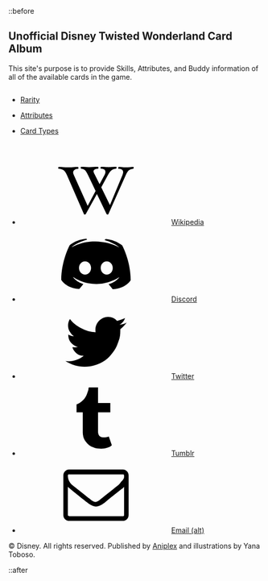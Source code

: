 <!DOCTYPE html>
<html lang="eng">
  <body class="is-ready" data-gr-c-s-loaded="true">
    ::before
    <svg xmlns="http://www.w3.org/2000/svg" version="1.1" xmlns:xlink="http://www.w3.org/1999/xlink" viewBox="0 0 40 40" display="none" width="0" height="0"><symbol id="icon-901" viewBox="0 0 40 40"><path d="M34.9,30.5V15.6c-0.4,0.4-0.8,0.9-1.4,1.2c-3.4,2.7-6.2,4.8-8.2,6.6c-0.6,0.5-1.1,0.9-1.6,1.2c-0.4,0.3-0.9,0.6-1.7,0.9 c-0.7,0.3-1.4,0.5-2,0.5l0,0c-0.6,0-1.2-0.2-2-0.5c-0.7-0.3-1.2-0.6-1.7-0.9c-0.4-0.3-0.9-0.7-1.6-1.2c-2.1-1.7-4.8-3.8-8.2-6.6 c-0.5-0.4-0.9-0.8-1.4-1.2v14.9c0,0.2,0.1,0.3,0.2,0.4C5.7,31,5.9,31.1,6,31.1h28.4c0.2,0,0.3-0.1,0.4-0.2 C34.8,30.8,34.9,30.7,34.9,30.5L34.9,30.5z M34.9,10.2V9.7c0,0,0-0.1,0-0.2c0-0.1,0-0.2-0.1-0.2c-0.1,0-0.1,0-0.1-0.2 c0-0.1-0.1-0.2-0.2-0.1c-0.1,0-0.2,0-0.3,0H5.8C5.6,8.9,5.4,9,5.3,9.1C5.2,9.2,5.1,9.3,5.1,9.5c0,2.2,0.9,4,2.8,5.5 c2.5,2,5.1,4,7.7,6.1c0.1,0.1,0.3,0.2,0.7,0.5c0.4,0.3,0.6,0.5,0.9,0.7c0.2,0.2,0.5,0.4,0.8,0.6c0.3,0.2,0.7,0.4,0.9,0.5 c0.3,0.1,0.6,0.2,0.8,0.2l0,0c0.2,0,0.5-0.1,0.8-0.2c0.3-0.1,0.6-0.3,0.9-0.5c0.3-0.2,0.6-0.4,0.8-0.6c0.2-0.2,0.5-0.4,0.9-0.7 c0.4-0.3,0.6-0.5,0.6-0.5c2.7-2.1,5.3-4.2,7.7-6.1c0.7-0.5,1.4-1.2,2-2.2C34.6,11.8,34.9,11,34.9,10.2L34.9,10.2z M37.3,9.5v21 c0,0.8-0.3,1.6-0.9,2.2s-1.4,0.9-2.2,0.9H5.8c-0.8,0-1.6-0.3-2.2-0.9c-0.6-0.6-0.9-1.4-0.9-2.2v-21c0-0.8,0.3-1.6,0.9-2.2 s1.4-0.9,2.2-0.9h28.4c0.8,0,1.6,0.3,2.2,0.9S37.3,8.7,37.3,9.5z"></path></symbol><symbol id="icon-960" viewBox="0 0 40 40"><path d="M34.2,18.7v2.5c0,0.7-0.2,1.3-0.6,1.8c-0.4,0.5-1,0.7-1.7,0.7H18.1l5.8,5.8c0.5,0.5,0.7,1.1,0.7,1.8c0,0.7-0.2,1.3-0.7,1.8 l-1.5,1.5c-0.5,0.5-1.1,0.7-1.8,0.7c-0.7,0-1.3-0.2-1.8-0.7L6.1,21.8c-0.5-0.5-0.7-1.1-0.7-1.8c0-0.7,0.2-1.3,0.7-1.8L18.8,5.4 c0.5-0.5,1.1-0.7,1.8-0.7c0.7,0,1.3,0.2,1.8,0.7l1.5,1.5c0.5,0.5,0.7,1.1,0.7,1.8s-0.2,1.3-0.7,1.8l-5.8,5.8h13.8 c0.7,0,1.2,0.2,1.7,0.7C34,17.5,34.2,18,34.2,18.7z"></path></symbol><symbol id="icon-93f" viewBox="0 0 40 40"><path d="M28.8,33.3c0,0-1.1-1.4-2.1-2.6c4.1-1.2,5.7-3.8,5.7-3.8c-1.3,0.9-2.5,1.5-3.6,1.9c-1.6,0.7-3.1,1.1-4.6,1.4 c-3,0.6-5.8,0.4-8.2,0c-1.8-0.3-3.3-0.9-4.6-1.4c-0.7-0.3-1.5-0.6-2.3-1.1c-0.1-0.1-0.2-0.1-0.3-0.2c-0.1,0-0.1-0.1-0.1-0.1 c-0.6-0.3-0.9-0.5-0.9-0.5s1.5,2.5,5.5,3.7c-0.9,1.2-2.1,2.6-2.1,2.6c-7-0.2-9.6-4.8-9.6-4.8c0-10.1,4.5-18.4,4.5-18.4 c4.5-3.4,8.9-3.3,8.9-3.3l0.3,0.4c-5.7,1.6-8.3,4.1-8.3,4.1s0.7-0.4,1.9-0.9c3.4-1.5,6.1-1.9,7.2-2c0.2,0,0.3-0.1,0.5-0.1 C18.6,8.1,20.7,8,23,8.3c3,0.3,6.2,1.2,9.5,3c0,0-2.5-2.4-7.9-4l0.4-0.5c0,0,4.3-0.1,8.9,3.3c0,0,4.5,8.2,4.5,18.4 C38.5,28.5,35.8,33.1,28.8,33.3z M14.2,18.6c-1.8,0-3.2,1.6-3.2,3.5s1.5,3.5,3.2,3.5c1.8,0,3.2-1.6,3.2-3.5 C17.4,20.1,16,18.6,14.2,18.6z M25.7,18.6c-1.8,0-3.2,1.6-3.2,3.5s1.5,3.5,3.2,3.5c1.8,0,3.2-1.6,3.2-3.5S27.5,18.6,25.7,18.6z"></path></symbol><symbol id="icon-913" viewBox="0 0 40 40"><path d="M26.8,29.7l1.6,4.6c-0.3,0.5-1,0.9-2.2,1.3s-2.3,0.6-3.4,0.6c-1.4,0-2.6-0.1-3.7-0.5s-2.1-0.8-2.8-1.4 c-0.7-0.6-1.3-1.3-1.9-2.1c-0.5-0.8-0.9-1.6-1.1-2.3c-0.2-0.8-0.3-1.5-0.3-2.3V16.9H9.7v-4.2c0.9-0.3,1.8-0.8,2.5-1.4 s1.3-1.1,1.8-1.8s0.8-1.3,1.1-2c0.3-0.7,0.5-1.4,0.7-1.9S16,4.6,16.1,4c0-0.1,0-0.1,0.1-0.2s0.1-0.1,0.1-0.1h4.8V12h6.5v4.9h-6.5V27 c0,0.4,0,0.8,0.1,1.1c0.1,0.3,0.2,0.7,0.4,1s0.5,0.6,1,0.8c0.4,0.2,1,0.3,1.6,0.3C25.2,30.2,26.1,30,26.8,29.7L26.8,29.7z"></path></symbol><symbol id="icon-905" viewBox="0 0 40 40"><path d="M36.3,10.2c-1,1.3-2.1,2.5-3.4,3.5c0,0.2,0,0.4,0,1c0,1.7-0.2,3.6-0.9,5.3c-0.6,1.7-1.2,3.5-2.4,5.1 c-1.1,1.5-2.3,3.1-3.7,4.3c-1.4,1.2-3.3,2.3-5.3,3c-2.1,0.8-4.2,1.2-6.6,1.2c-3.6,0-7-1-10.2-3c0.4,0,1.1,0.1,1.5,0.1 c3.1,0,5.9-1,8.2-2.9c-1.4,0-2.7-0.4-3.8-1.3c-1.2-1-1.9-2-2.2-3.3c0.4,0.1,1,0.1,1.2,0.1c0.6,0,1.2-0.1,1.7-0.2 c-1.4-0.3-2.7-1.1-3.7-2.3s-1.4-2.6-1.4-4.2v-0.1c1,0.6,2,0.9,3,0.9c-1-0.6-1.5-1.3-2.2-2.4c-0.6-1-0.9-2.1-0.9-3.3s0.3-2.3,1-3.4 c1.5,2.1,3.6,3.6,6,4.9s4.9,2,7.6,2.1c-0.1-0.6-0.1-1.1-0.1-1.4c0-1.8,0.8-3.5,2-4.7c1.2-1.2,2.9-2,4.7-2c2,0,3.6,0.8,4.8,2.1 c1.4-0.3,2.9-0.9,4.2-1.5c-0.4,1.5-1.4,2.7-2.9,3.6C33.8,11.2,35.1,10.9,36.3,10.2L36.3,10.2z"></path></symbol><symbol id="icon-a4c" viewBox="0 0 40 40"><path d="M40,9.8c0,0.1,0,0.3-0.1,0.4c-0.1,0.1-0.2,0.2-0.3,0.2c-0.9,0.1-1.6,0.4-2.2,0.8c-0.6,0.5-1.1,1.4-1.7,2.7 l-9.1,20.4c-0.1,0.2-0.2,0.3-0.5,0.3c-0.2,0-0.4-0.1-0.5-0.3l-5.1-10.6l-5.9,10.6c-0.1,0.2-0.3,0.3-0.5,0.3c-0.3,0-0.4-0.1-0.5-0.3 L4.7,13.9c-0.6-1.3-1.1-2.2-1.8-2.7c-0.6-0.5-1.5-0.8-2.6-0.9c-0.1,0-0.2,0-0.3-0.2C0,10.1,0,10,0,9.9c0-0.3,0.1-0.5,0.3-0.5 c0.8,0,1.6,0,2.5,0.1c0.8,0.1,1.6,0.1,2.3,0.1c0.7,0,1.6,0,2.6-0.1c1-0.1,1.9-0.1,2.7-0.1c0.2,0,0.3,0.2,0.3,0.5 c0,0.3-0.1,0.5-0.2,0.5C9.7,10.4,9,10.6,8.6,11c-0.5,0.3-0.7,0.8-0.7,1.4c0,0.3,0.1,0.6,0.3,1.1L15.6,30l4.2-7.9l-3.9-8.2 c-0.7-1.5-1.3-2.4-1.7-2.8c-0.5-0.4-1.1-0.7-2-0.8c-0.1,0-0.2,0-0.2-0.2c-0.1-0.1-0.1-0.2-0.1-0.3c0-0.3,0.1-0.5,0.2-0.5 c0.8,0,1.5,0,2.2,0.1c0.6,0.1,1.3,0.1,2,0.1c0.7,0,1.5,0,2.3-0.1c0.8-0.1,1.6-0.1,2.4-0.1c0.2,0,0.3,0.2,0.3,0.5 c0,0.3-0.1,0.5-0.2,0.5c-1.6,0.1-2.4,0.6-2.4,1.4c0,0.4,0.2,0.9,0.6,1.6l2.6,5.2l2.6-4.8c0.4-0.7,0.5-1.2,0.5-1.7 c0-1.1-0.8-1.7-2.4-1.7c-0.1,0-0.2-0.2-0.2-0.5c0-0.1,0-0.2,0.1-0.3c0.1-0.1,0.1-0.2,0.2-0.2c0.6,0,1.3,0,2.1,0.1 c0.8,0.1,1.4,0.1,2,0.1c0.4,0,0.9,0,1.6-0.1c0.9-0.1,1.7-0.1,2.3-0.1c0.1,0,0.2,0.1,0.2,0.4c0,0.4-0.1,0.6-0.4,0.6 c-0.9,0.1-1.7,0.4-2.2,0.8c-0.6,0.4-1.3,1.4-2.1,2.8l-3.4,6.3l4.6,9.4L34,13.8c0.2-0.6,0.4-1.1,0.4-1.6c0-1.2-0.8-1.8-2.4-1.8 c-0.1,0-0.2-0.2-0.2-0.5c0-0.3,0.1-0.5,0.3-0.5c0.6,0,1.3,0,2.1,0.1c0.7,0.1,1.4,0.1,1.9,0.1c0.5,0,1.1,0,1.8-0.1 c0.7-0.1,1.4-0.1,1.9-0.1C39.9,9.4,40,9.5,40,9.8z"></path></symbol></svg>
    <div id="wrapper"><div id="main"><div class="inner"><section id="home-section" class="active"><div id="columns02" class="container default"><div class="inner"><h1 id="text08">Unofficial Disney Twisted Wonderland Card Album</h1><p id="text01">This site's purpose is to provide Skills, Attributes, and Buddy information of all of the available cards in the game.</p></div></div><div id="container10" class="container columns"><div class="inner"><div><ul id="buttons25" class="buttons"><li><a href="#rarity" class="button n01">Rarity</a></li></ul></div><div><ul id="buttons26" class="buttons"><li><a href="#attributes" class="button n01">Attributes</a></li></ul></div><div><ul id="buttons27" class="buttons"><li><a href="#cardtypes" class="button n01">Card Types</a></li></ul></div></div></div><div id="container04" class="container default"><div class="inner"><ul id="icons01" class="icons"><li><a class="n01" href="https://twisted-wonderland.fandom.com/wiki/Twisted_Wonderland_Wiki"><svg><use xlink:href="#icon-a4c"></use></svg><span class="label">Wikipedia</span></a></li><li><a class="n02" href="https://discordapp.com/invite/HbP3shF"><svg><use xlink:href="#icon-93f"></use></svg><span class="label">Discord</span></a></li><li><a class="n03" href="https://twitter.com/twst_eng"><svg><use xlink:href="#icon-905"></use></svg><span class="label">Twitter</span></a></li><li><a class="n04" href="http://unofficial-twstd.tumblr.com"><svg><use xlink:href="#icon-913"></use></svg><span class="label">Tumblr</span></a></li><li><a class="n05" href="mailto:%63%72%6f%77%6c%65%79%6e%72%63%40%67%6d%61%69%6c%2e%63%6f%6d"><svg><use xlink:href="#icon-901"></use></svg><span class="label">Email (alt)</span></a></li></ul><p id="text05">© Disney. All rights reserved. Published by <a href="https://aniplex.co.jp">Aniplex</a> and illustrations by Yana Toboso.</p></div></div></section><section id="rarity-section" class="inactive" style="display: none;"><div id="container03" class="container columns"><div class="inner"><div><ul id="buttons23" class="buttons"><li><a href="https://unofficialtwstd-cardalbum.carrd.co/" class="button n01">Home</a></li></ul></div><div><ul id="buttons01" class="buttons"><li><a href="#attributes" class="button n01">Attributes</a></li></ul></div><div><ul id="buttons19" class="buttons"><li><a href="#cardtypes" class="button n01">Card Types</a></li></ul></div></div></div><div id="container05" class="container columns"><div class="inner"><div><ul id="buttons08" class="buttons"><li><a href="#ssr" class="button n01">SSR</a></li></ul></div><div><ul id="buttons11" class="buttons"><li><a href="#sr" class="button n01">SR</a></li></ul></div><div><ul id="buttons13" class="buttons"><li><a href="#r" class="button n01">R</a></li></ul></div></div></div></section><section id="attributes-section" class="inactive" style="display: none;"><div id="container09" class="container columns"><div class="inner"><div><ul id="buttons18" class="buttons"><li><a href="https://unofficialtwstd-cardalbum.carrd.co/" class="button n01">Home</a></li></ul></div><div><ul id="buttons20" class="buttons"><li><a href="#rarity" class="button n01">Rarity</a></li></ul></div><div><ul id="buttons22" class="buttons"><li><a href="#cardtypes" class="button n01">Card Types</a></li></ul></div></div></div><div id="container06" class="container columns"><div class="inner"><div><ul id="buttons12" class="buttons"><li><a href="#details" class="button n01">Fire</a></li></ul></div><div><ul id="buttons09" class="buttons"><li><a href="#details" class="button n01">Water</a></li></ul></div><div><ul id="buttons05" class="buttons"><li><a href="#details" class="button n01">Earth</a></li></ul></div><div><ul id="buttons10" class="buttons"><li><a href="#details" class="button n01">Non-Elemental</a></li></ul></div></div></div></section><section id="cardtypes-section" class="inactive" style="display: none;"><div id="container08" class="container columns"><div class="inner"><div><ul id="buttons28" class="buttons"><li><a href="https://unofficialtwstd-cardalbum.carrd.co/" class="button n01">Home</a></li></ul></div><div><ul id="buttons04" class="buttons"><li><a href="#rarity" class="button n01">Rarity</a></li></ul></div><div><ul id="buttons03" class="buttons"><li><a href="#attributes" class="button n01">Attributes</a></li></ul></div></div></div><div id="container07" class="container columns"><div class="inner"><div><ul id="buttons07" class="buttons"><li><a href="#details" class="button n01">Attack</a></li></ul></div><div><ul id="buttons06" class="buttons"><li><a href="#details" class="button n01">Balance</a></li></ul></div><div><ul id="buttons02" class="buttons"><li><a href="#details" class="button n01">Defense</a></li></ul></div></div></div></section><section id="ssr-section" class="inactive" style="display: none;"><div id="container11" class="container columns"><div class="inner"><div><ul id="buttons17" class="buttons"><li><a href="https://unofficialtwstd-cardalbum.carrd.co/" class="button n01">Home</a></li></ul></div><div><ul id="buttons21" class="buttons"><li><a href="#rarity" class="button n01">Rarity</a></li></ul></div><div><ul id="buttons29" class="buttons"><li><a href="#attributes" class="button n01">Attributes</a></li></ul></div><div><ul id="buttons30" class="buttons"><li><a href="#cardtypes" class="button n01">Card Types</a></li></ul></div></div></div><h2 id="text03"><strong>SSR</strong></h2><div id="container12" class="container columns full"><div class="inner"><div><div id="image10" class="image"><img src="assets/images/image10.jpg?v99815301085851" alt=""></div><div id="image11" class="image"><img src="assets/images/image11.jpg?v99815301085851" alt=""></div><div id="image12" class="image"><img src="assets/images/image12.jpg?v99815301085851" alt=""></div></div><div><div id="image13" class="image"><img src="assets/images/image13.jpg?v99815301085851" alt=""></div><div id="image14" class="image"><img src="assets/images/image14.jpg?v99815301085851" alt=""></div><div id="image15" class="image"><img src="assets/images/image15.jpg?v99815301085851" alt=""></div></div><div><div id="image16" class="image"><img src="assets/images/image16.jpg?v99815301085851" alt=""></div><div id="image17" class="image"><img src="assets/images/image17.jpg?v99815301085851" alt=""></div><div id="image18" class="image"><a href="#floyddorm"><img src="assets/images/image18.jpg?v99815301085851" alt=""></a></div></div></div></div></section><section id="sr-section" class="inactive" style="display: none;"><div id="container02" class="container columns"><div class="inner"><div><ul id="buttons24" class="buttons"><li><a href="https://unofficialtwstd-cardalbum.carrd.co/" class="button n01">Home</a></li></ul></div><div><ul id="buttons14" class="buttons"><li><a href="#rarity" class="button n01">Rarity</a></li></ul></div><div><ul id="buttons15" class="buttons"><li><a href="#attributes" class="button n01">Attributes</a></li></ul></div><div><ul id="buttons16" class="buttons"><li><a href="#cardtypes" class="button n01">Card Types</a></li></ul></div></div></div><h2 id="text02"><strong>SR</strong></h2><div id="container01" class="container columns full"><div class="inner"><div><div id="image08" class="image"><img src="assets/images/image08.jpg?v99815301085851" alt=""></div><div id="image09" class="image"><img src="assets/images/image09.jpg?v99815301085851" alt=""></div><div id="image19" class="image"><img src="assets/images/image19.jpg?v99815301085851" alt=""></div><div id="image20" class="image"><img src="assets/images/image20.jpg?v99815301085851" alt=""></div></div><div><div id="image05" class="image"><img src="assets/images/image05.jpg?v99815301085851" alt=""></div><div id="image06" class="image"><img src="assets/images/image06.jpg?v99815301085851" alt=""></div><div id="image22" class="image"><img src="assets/images/image22.jpg?v99815301085851" alt=""></div><div id="image23" class="image"><img src="assets/images/image23.jpg?v99815301085851" alt=""></div></div><div><div id="image07" class="image"><img src="assets/images/image07.jpg?v99815301085851" alt=""></div><div id="image25" class="image"><img src="assets/images/image25.jpg?v99815301085851" alt=""></div><div id="image02" class="image"><img src="assets/images/image02.jpg?v99815301085851" alt=""></div><div id="image26" class="image"><img src="assets/images/image26.jpg?v99815301085851" alt=""></div></div></div></div></section><section id="r-section" class="inactive" style="display: none;"></section><section id="floyddorm-section" class="inactive" style="display: none;"><div id="container13" class="container default full"><div class="inner"><div id="image01" class="image"><span class="deferred" style="background-image: url(&quot;data:image/svg+xml;base64,PHN2ZyB4bWxucz0iaHR0cDovL3d3dy53My5vcmcvMjAwMC9zdmciIHg9IjAiIHk9IjAiIHZpZXdCb3g9IjAgMCAxNDM4IDcwNyIgd2lkdGg9IjE0MzgiIGhlaWdodD0iNzA3IiBwcmVzZXJ2ZUFzcGVjdFJhdGlvPSJub25lIj48cmVjdCBmaWxsPSIjY2ZjYmMyIiB3aWR0aD0iMTAwJSIgaGVpZ2h0PSIxMDAlIi8%2BPC9zdmc%2B&quot;); background-size: 100% 100%; background-position: left top; background-repeat: no-repeat;"><img src="data:image/svg+xml;base64,PHN2ZyB4bWxucz0iaHR0cDovL3d3dy53My5vcmcvMjAwMC9zdmciIHg9IjAiIHk9IjAiIHZpZXdCb3g9IjAgMCAxNDM4IDcwNyIgd2lkdGg9IjE0MzgiIGhlaWdodD0iNzA3IiBwcmVzZXJ2ZUFzcGVjdFJhdGlvPSJub25lIj48cmVjdCBmaWxsPSIjY2ZjYmMyIiB3aWR0aD0iMTAwJSIgaGVpZ2h0PSIxMDAlIi8%2BPC9zdmc%2B" data-src="assets/images/image01.jpg?v99815301085851" alt="" style="opacity: 0; transition: opacity 0.375s ease-in-out 0s;"></span></div></div></div><ul id="buttons31" class="buttons"><li><a href="#ssr" class="button n01"><svg><use xlink:href="#icon-960"></use></svg><span class="label">Back</span></a></li></ul></section></div></div></div>
    <script>(function() {var on = addEventListener,$ = function(q) { return document.querySelector(q) },$$ = function(q) { return document.querySelectorAll(q) },$body = document.body,$inner = $('.inner'),client = (function() {var o = {browser: 'other',browserVersion: 0,os: 'other',osVersion: 0,canUse: null},ua = navigator.userAgent,a, i;a = [['firefox', /Firefox\/([0-9\.]+)/],['edge', /Edge\/([0-9\.]+)/],['safari', /Version\/([0-9\.]+).+Safari/],['chrome', /Chrome\/([0-9\.]+)/],['ie', /Trident\/.+rv:([0-9]+)/]];for (i=0; i < a.length; i++) {if (ua.match(a[i][1])) {o.browser = a[i][0];o.browserVersion = parseFloat(RegExp.$1);break;}}a = [['ios', /([0-9_]+) like Mac OS X/, function(v) { return v.replace('_', '.').replace('_', ''); }],['ios', /CPU like Mac OS X/, function(v) { return 0 }],['ios', /iPad; CPU/, function(v) { return 0 }],['android', /Android ([0-9\.]+)/, null],['mac', /Macintosh.+Mac OS X ([0-9_]+)/, function(v) { return v.replace('_', '.').replace('_', ''); }],['windows', /Windows NT ([0-9\.]+)/, null],['undefined', /Undefined/, null],];for (i=0; i < a.length; i++) {if (ua.match(a[i][1])) {o.os = a[i][0];o.osVersion = parseFloat( a[i][2] ? (a[i][2])(RegExp.$1) : RegExp.$1 );break;}}if (o.os == 'mac'&& ('ontouchstart' in window)&& ((screen.width == 1024 && screen.height == 1366)|| (screen.width == 834 && screen.height == 1112)|| (screen.width == 810 && screen.height == 1080)|| (screen.width == 768 && screen.height == 1024)))o.os = 'ios';var _canUse = document.createElement('div');o.canUse = function(p) {var e = _canUse.style,up = p.charAt(0).toUpperCase() + p.slice(1);return (p in e|| ('Moz' + up) in e|| ('Webkit' + up) in e|| ('O' + up) in e|| ('ms' + up) in e);};return o;}()),trigger = function(t) {if (client.browser == 'ie') {var e = document.createEvent('Event');e.initEvent(t, false, true);dispatchEvent(e);} else dispatchEvent(new Event(t));},cssRules = function(selectorText) {var ss = document.styleSheets,a = [],f = function(s) {var r = s.cssRules,i;for (i=0; i < r.length; i++) {if (r[i] instanceof CSSMediaRule && matchMedia(r[i].conditionText).matches)(f)(r[i]); else if (r[i] instanceof CSSStyleRule && r[i].selectorText == selectorText)a.push(r[i]);}},x, i;for (i=0; i < ss.length; i++)f(ss[i]);return a;},thisHash = function() {var h = location.hash ? location.hash.substring(1) : null,a;if (!h)return null;if (h.match(/\?/)) {a = h.split('?');h = a[0];history.replaceState(undefined, undefined, '#' + h);window.location.search = a[1];}if (h.length > 0&& !h.match(/^[a-zA-Z]/))h = 'x' + h;return h;};var thisURL = function() {return window.location.href.replace(window.location.search, '').replace(/#$/, '');},getVar = function(name) {var a = window.location.search.substring(1).split('&'),b, k;for (k in a) {b = a[k].split('=');if (b[0] == name)return b[1];}return null;},cmd = function(cmd, values, handler) {var x, k, data;data = new FormData;data.append('cmd', cmd);for (k in values)data.append(k, values[k]);x = new XMLHttpRequest();x.open('POST', 'post/cmd');x.onreadystatechange = function() {var o;if (x.readyState != 4)return;if (x.status != 200)throw new Error('Failed server response (' + x.status + ')');try {o = JSON.parse(x.responseText);}catch (e) {throw new Error('Invalid server response');}if (!('result' in o)|| !('message' in o))throw new Error('Incomplete server response');if (o.result !== true)throw new Error(o.message);(handler)(o);};x.send(data);},redirectToStripeCheckout = function(options) {cmd('stripeCheckoutStart',options,function(response) {Stripe(options.key).redirectToCheckout({sessionId: response.sessionId}).then(function (result) {alert(result.error.message);});});},errors = {handle: function(handler) {window.onerror = function(message) {(handler)(message);return true;};},unhandle: function() {window.onerror = null;}},db = {open: function(objectStoreName, handler) {var request = indexedDB.open('carrd');request.onupgradeneeded = function(event) {event.target.result.createObjectStore(objectStoreName,{keyPath: 'id'});};request.onsuccess = function(event) {(handler)(event.target.result.transaction([objectStoreName],'readwrite').objectStore(objectStoreName));};},put: function(objectStore, values, handler) {var request = objectStore.put(values);request.onsuccess = function(event) {(handler)();};request.onerror = function(event) {throw new Error('db.put: error');};},get: function(objectStore, id, handler) {var request = objectStore.get(id);request.onsuccess = function(event) {if (!event.target.result)throw new Error('db.get: could not retrieve object with id "' + id + '"');(handler)(event.target.result);};request.onerror = function(event) {throw new Error('db.get: error');};},delete: function(objectStore, id, handler) {objectStore.delete(id).onsuccess = function(event) {(handler)(event.target.result);};},};on('load', function() {setTimeout(function() {$body.className = $body.className.replace(/\bis-loading\b/, 'is-playing');setTimeout(function() {$body.className = $body.className.replace(/\bis-playing\b/, 'is-ready');}, 1000);}, 100);});(function() {var initialSection, initialScrollPoint, initialId,header, footer, name, hideHeader, hideFooter,h, e, ee, k,locked = false,doNext = function() {var section;section = $('#main > .inner > section.active').nextElementSibling;if (!section || section.tagName != 'SECTION')return;location.href = '#' + section.id.replace(/-section$/, '');},doPrevious = function() {var section;section = $('#main > .inner > section.active').previousElementSibling;if (!section || section.tagName != 'SECTION')return;location.href = '#' + (section.matches(':first-child') ? '' : section.id.replace(/-section$/, ''));},doFirst = function() {var section;section = $('#main > .inner > section:first-of-type');if (!section || section.tagName != 'SECTION')return;location.href = '#' + section.id.replace(/-section$/, '');},doLast = function() {var section;section = $('#main > .inner > section:last-of-type');if (!section || section.tagName != 'SECTION')return;location.href = '#' + section.id.replace(/-section$/, '');},doScroll = function(e, style, duration) {var y, cy, dy,start, easing, f;if (!e)y = 0; else switch (e.dataset.scrollBehavior ? e.dataset.scrollBehavior : 'default') {case 'default':default:y = e.offsetTop;break;case 'center':if (e.offsetHeight < window.innerHeight)y = e.offsetTop - ((window.innerHeight - e.offsetHeight) / 2); else y = e.offsetTop;break;case 'previous':if (e.previousElementSibling)y = e.previousElementSibling.offsetTop + e.previousElementSibling.offsetHeight; else y = e.offsetTop;break;}if (!style)style = 'smooth';if (!duration)duration = 750;if (style == 'instant') {window.scrollTo(0, y);return;}start = Date.now();cy = window.scrollY;dy = y - cy;switch (style) {case 'linear':easing = function (t) { return t };break;case 'smooth':easing = function (t) { return t<.5 ? 4*t*t*t : (t-1)*(2*t-2)*(2*t-2)+1 };break;}f = function() {var t = Date.now() - start;if (t >= duration)window.scroll(0, y); else {window.scroll(0, cy + (dy * easing(t / duration)));requestAnimationFrame(f);}};f();},loadElements = function(parent) {var a, i;a = parent.querySelectorAll('iframe[data-src]:not([data-src=""])');for (i=0; i < a.length; i++) {a[i].src = a[i].dataset.src;a[i].dataset.src = "";}},unloadElements = function(parent) {var a, i;a = parent.querySelectorAll('iframe[data-src=""]');for (i=0; i < a.length; i++) {a[i].dataset.src = a[i].src;a[i].src = '';}a = parent.querySelectorAll('video');for (i=0; i < a.length; i++) {a[i].pause();}},sections = {};window._next = doNext;window._previous = doPrevious;window._first = doFirst;window._last = doLast;if ('scrollRestoration' in history)history.scrollRestoration = 'manual';header = $('#header');footer = $('#footer');h = thisHash();if (h&& !h.match(/^[a-zA-Z0-9\-]+$/))h = null;if (e = $('[data-scroll-id="' + h + '"]')) {initialScrollPoint = e;initialSection = initialScrollPoint.parentElement;initialId = initialSection.id;} else if (e = $('#' + (h ? h : 'home') + '-section')) {initialScrollPoint = null;initialSection = e;initialId = initialSection.id;}if (!initialSection) {initialScrollPoint = null;initialSection = $('#' + 'home' + '-section');initialId = initialSection.id;history.replaceState(undefined, undefined, '#');}name = (h ? h : 'home');hideHeader = name ? ((name in sections) && ('hideHeader' in sections[name]) && sections[name].hideHeader) : false;hideFooter = name ? ((name in sections) && ('hideFooter' in sections[name]) && sections[name].hideFooter) : false;if (header && hideHeader) {header.classList.add('hidden');header.style.display = 'none';}if (footer && hideFooter) {footer.classList.add('hidden');footer.style.display = 'none';}ee = $$('#main > .inner > section:not([id="' + initialId + '"])');for (k = 0; k < ee.length; k++) {ee[k].className = 'inactive';ee[k].style.display = 'none';}initialSection.classList.add('active');loadElements(initialSection);doScroll(null, 'instant');on('load', function() {if (initialScrollPoint)doScroll(initialScrollPoint, 'instant');});on('hashchange', function(event) {var section, scrollPoint, id, sectionHeight, currentSection, currentSectionHeight,name, hideHeader, hideFooter,h, e, ee, k;if (locked)return false;h = thisHash();if (h&& !h.match(/^[a-zA-Z0-9\-]+$/))return false;if (e = $('[data-scroll-id="' + h + '"]')) {scrollPoint = e;section = scrollPoint.parentElement;id = section.id;} else if (e = $('#' + (h ? h : 'home') + '-section')) {scrollPoint = null;section = e;id = section.id;} else {scrollPoint = null;section = $('#' + 'home' + '-section');id = section.id;history.replaceState(undefined, undefined, '#');}if (!section)return false;if (!section.classList.contains('inactive')) {if (scrollPoint)doScroll(scrollPoint); else doScroll(null);return false;} else {locked = true;if (location.hash == '#home')history.replaceState(null, null, '#');name = (section ? section.id.replace(/-section$/, '') : null);hideHeader = name ? ((name in sections) && ('hideHeader' in sections[name]) && sections[name].hideHeader) : false;hideFooter = name ? ((name in sections) && ('hideFooter' in sections[name]) && sections[name].hideFooter) : false;if (header && hideHeader) {header.classList.add('hidden');header.style.display = 'none';}if (footer && hideFooter) {footer.classList.add('hidden');footer.style.display = 'none';}currentSection = $('#main > .inner > section:not(.inactive)');currentSection.classList.add('inactive');currentSection.classList.remove('active');currentSection.style.display = 'none';unloadElements(currentSection);if (header && !hideHeader) {header.style.display = '';header.classList.remove('hidden');}if (footer && !hideFooter) {footer.style.display = '';footer.classList.remove('hidden');}section.classList.remove('inactive');section.classList.add('active');section.style.display = '';trigger('resize');loadElements(section);if (scrollPoint)doScroll(scrollPoint, 'instant'); else doScroll(null, 'instant');locked = false;}return false;});on('click', function(event) {var t = event.target,tagName = t.tagName.toUpperCase();switch (tagName) {case 'IMG':case 'SVG':case 'USE':case 'U':case 'STRONG':case 'EM':case 'CODE':case 'S':case 'MARK':case 'SPAN':while ( !!(t = t.parentElement) )if (t.tagName == 'A')break;if (!t)return;break;default:break;}if (t.tagName == 'A'&& t.getAttribute('href').substr(0, 1) == '#'&& t.hash == window.location.hash) {event.preventDefault();history.replaceState(undefined, undefined, '#');location.replace(t.hash);}});})();var style, sheet, rule;style = document.createElement('style');style.appendChild(document.createTextNode(''));document.head.appendChild(style);sheet = style.sheet;if (client.os == 'android') {(function() {sheet.insertRule('body::after { }', 0);rule = sheet.cssRules[0];var f = function() {rule.style.cssText = 'height: ' + (Math.max(screen.width, screen.height)) + 'px';};on('load', f);on('orientationchange', f);on('touchmove', f);})();$body.classList.add('is-touch');} else if (client.os == 'ios') {if (client.osVersion <= 11)(function() {sheet.insertRule('body::after { }', 0);rule = sheet.cssRules[0];rule.style.cssText = '-webkit-transform: scale(1.0)';})();if (client.osVersion <= 11)(function() {sheet.insertRule('body.ios-focus-fix::before { }', 0);rule = sheet.cssRules[0];rule.style.cssText = 'height: calc(100% + 60px)';on('focus', function(event) {$body.classList.add('ios-focus-fix');}, true);on('blur', function(event) {$body.classList.remove('ios-focus-fix');}, true);})();$body.classList.add('is-touch');} else if (client.browser == 'ie') {if (!('matches' in Element.prototype))Element.prototype.matches = (Element.prototype.msMatchesSelector || Element.prototype.webkitMatchesSelector);(function() {var a = cssRules('body::before'),r;if (a.length > 0) {r = a[0];if (r.style.width.match('calc')) {r.style.opacity = 0.9999;setTimeout(function() {r.style.opacity = 1;}, 100);} else {document.styleSheets[0].addRule('body::before', 'content: none !important;');$body.style.backgroundImage = r.style.backgroundImage.replace('url("images/', 'url("assets/images/');$body.style.backgroundPosition = r.style.backgroundPosition;$body.style.backgroundRepeat = r.style.backgroundRepeat;$body.style.backgroundColor = r.style.backgroundColor;$body.style.backgroundAttachment = 'fixed';$body.style.backgroundSize = r.style.backgroundSize;}}})();(function() {var t, f;f = function() {var mh, h, s, xx, x, i;x = $('#wrapper');x.style.height = 'auto';if (x.scrollHeight <= innerHeight)x.style.height = '100vh';xx = $$('.container.full');for (i=0; i < xx.length; i++) {x = xx[i];s = getComputedStyle(x);x.style.minHeight = '';x.style.height = '';mh = s.minHeight;x.style.minHeight = 0;x.style.height = '';h = s.height;if (mh == 0)continue;x.style.height = (h > mh ? 'auto' : mh);}};(f)();on('resize', function() {clearTimeout(t);t = setTimeout(f, 250);});on('load', f);})();} else if (client.browser == 'edge') {(function() {var xx = $$('.container > .inner > div:last-child'),x, y, i;for(i=0; i < xx.length; i++) {x = xx[i];y = getComputedStyle(x.parentNode);if (y.display != 'flex'&& y.display != 'inline-flex')continue;x.style.marginLeft = '-1px';}})();}if (!client.canUse('object-fit')) {(function() {var xx = $$('.image[data-position]'),x, w, c, i, src;for (i=0; i < xx.length; i++) {x = xx[i];c = x.firstElementChild;if (c.tagName != 'IMG') {w = c;c = c.firstElementChild;}if (c.parentNode.classList.contains('deferred')) {c.parentNode.classList.remove('deferred');src = c.getAttribute('data-src');c.removeAttribute('data-src');} else src = c.getAttribute('src');c.style['backgroundImage'] = 'url(\'' + src + '\')';c.style['backgroundSize'] = 'cover';c.style['backgroundPosition'] = x.dataset.position;c.style['backgroundRepeat'] = 'no-repeat';c.src = 'data:image/svg+xml;charset=utf8,' + escape('<svg xmlns="http://www.w3.org/2000/svg" width="1" height="1" viewBox="0 0 1 1"></svg>');if (x.classList.contains('full')&& (x.parentNode && x.parentNode.classList.contains('full'))&& (x.parentNode.parentNode && x.parentNode.parentNode.parentNode && x.parentNode.parentNode.parentNode.classList.contains('container'))&& x.parentNode.children.length == 1) {(function(x, w) {var p = x.parentNode.parentNode,f = function() {x.style['height'] = '0px';clearTimeout(t);t = setTimeout(function() {if (getComputedStyle(p).flexDirection == 'row') {if (w)w.style['height'] = '100%';x.style['height'] = (p.scrollHeight + 1) + 'px';} else {if (w)w.style['height'] = 'auto';x.style['height'] = 'auto';}}, 125);},t;on('resize', f);on('load', f);(f)();})(x, w);}}})();(function() {var xx = $$('.gallery img'),x, p, i, src;for (i=0;i < xx.length; i++) {x = xx[i];p = x.parentNode;if (p.classList.contains('deferred')) {p.classList.remove('deferred');src = x.getAttribute('data-src');} else src = x.getAttribute('src');p.style['backgroundImage'] = 'url(\'' + src + '\')';p.style['backgroundSize'] = 'cover';p.style['backgroundPosition'] = 'center';p.style['backgroundRepeat'] = 'no-repeat';x.style['opacity'] = '0';}})();}(function() {var items = $$('.deferred'),f;if (!('forEach' in NodeList.prototype))NodeList.prototype.forEach = Array.prototype.forEach;items.forEach(function(p) {var i = p.firstElementChild;p.style.backgroundImage = 'url(' + i.src + ')';p.style.backgroundSize = '100% 100%';p.style.backgroundPosition = 'top left';p.style.backgroundRepeat = 'no-repeat';i.style.opacity = 0;i.style.transition = 'opacity 0.375s ease-in-out';i.addEventListener('load', function(event) {if (i.dataset.src !== 'done')return;if (Date.now() - i._startLoad < 375) {p.classList.remove('loading');p.style.backgroundImage = 'none';i.style.transition = '';i.style.opacity = 1;} else {p.classList.remove('loading');i.style.opacity = 1;setTimeout(function() {p.style.backgroundImage = 'none';}, 375);}});});f = function() {var height = document.documentElement.clientHeight,top = (client.os == 'ios' ? document.body.scrollTop : document.documentElement.scrollTop),bottom = top + height;items.forEach(function(p) {var i = p.firstElementChild;if (i.offsetParent === null)return true;if (i.dataset.src === 'done')return true;var x = i.getBoundingClientRect(),imageTop = top + Math.floor(x.top) - height,imageBottom = top + Math.ceil(x.bottom) + height,src;if (imageTop <= bottom && imageBottom >= top) {src = i.dataset.src;i.dataset.src = 'done';p.classList.add('loading');i._startLoad = Date.now();i.src = src;}});};on('load', f);on('resize', f);on('scroll', f);})();})();</script>
      ::after
  </body>
  </html>
